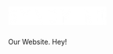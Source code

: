 #  <img src="./images/logo-syncmind-light-cropped.png" alt="drawing" width="200"/>
Our Website. Hey!
